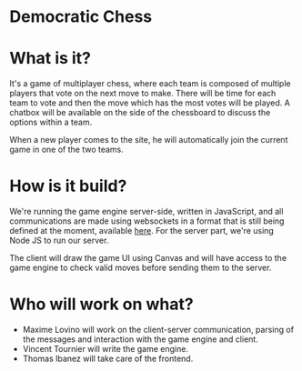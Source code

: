 # Democratic Chess

# What is it?

It's a game of multiplayer chess, where each team is composed of multiple players that vote on the next move to make. There will be time for each team to vote and then the move which has the most votes will be played. A chatbox will be available on the side of the chessboard to discuss the options within a team.

When a new player comes to the site, he will automatically join the current game in one of the two teams.

# How is it build?

We're running the game engine server-side, written in JavaScript, and all communications are made using websockets in a format that is still being defined at the moment, available [here](https://github.com/ProtectedVariable/DemocraticChess/blob/master/communicationProtocol.md). For the server part, we're using Node JS to run our server.

The client will draw the game UI using Canvas and will have access to the game engine to check valid moves before sending them to the server.

# Who will work on what?
 - Maxime Lovino will work on the client-server communication, parsing of the messages and interaction with the game engine and client.
 - Vincent Tournier will write the game engine.
 - Thomas Ibanez will take care of the frontend.
